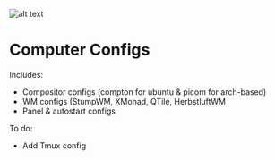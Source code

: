 ![alt text](https://user-images.githubusercontent.com/36566373/117578700-7615b480-b0e7-11eb-8c07-2e3e5435f607.png)


# Computer Configs

Includes:
  - Compositor configs (compton for ubuntu & picom for arch-based)
  - WM configs (StumpWM, XMonad, QTile, HerbstluftWM
  - Panel & autostart configs
  
To do:
  - Add Tmux config
